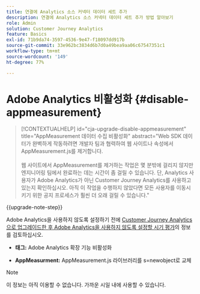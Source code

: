 ```yaml
---
title: 연결에 Analytics 소스 커넥터 데이터 세트 추가
description: 연결에 Analytics 소스 커넥터 데이터 세트 추가 방법 알아보기
role: Admin
solution: Customer Journey Analytics
feature: Basics
exl-id: 71b9da74-3597-4536-9e47-f18097dd917b
source-git-commit: 33e962bc3834d6b7d0a49bea9aa06c67547351c1
workflow-type: tm+mt
source-wordcount: '149'
ht-degree: 77%

---
```


# Adobe Analytics 비활성화 {#disable-appmeasurement}

<!-- markdownlint-disable MD034 -->

>[!CONTEXTUALHELP]
>id="cja-upgrade-disable-appmeasurement"
>title="AppMeasurement 데이터 수집 비활성화"
>abstract="Web SDK 데이터가 완벽하게 작동하려면 개발자 팀과 협력하여 웹 사이트나 속성에서 AppMeasurement.js를 제거합니다.<br><br>웹 사이트에서 AppMeasurement를 제거하는 작업은 몇 분밖에 걸리지 않지만 엔지니어링 팀에서 완료하는 데는 시간이 좀 걸릴 수 있습니다. 단, Analytics 사용자가 Adobe Analytics가 아닌 Customer Journey Analytics를 사용하고 있는지 확인하십시오. 아직 이 작업을 수행하지 않았다면 모든 사용자를 이동시키기 위한 공지 프로세스가 훨씬 더 오래 걸릴 수 있습니다."

<!-- markdownlint-enable MD034 -->

{{upgrade-note-step}}

Adobe Analytics을 사용하지 않도록 설정하기 전에 [Customer Journey Analytics으로 업그레이드한 후 Adobe Analytics을 사용하지 않도록 설정할 시기 평가](/help/getting-started/cja-upgrade/cja-upgrade-fully-move.md)의 정보를 검토하십시오.

* **태그:** Adobe Analytics 확장 기능 비활성화

* **AppMeasurment:** AppMeasurement.js 라이브러리를 s=newobject로 교체

>[!NOTE]
>
>이 정보는 아직 이용할 수 없습니다. 가까운 시일 내에 사용할 수 있습니다.

